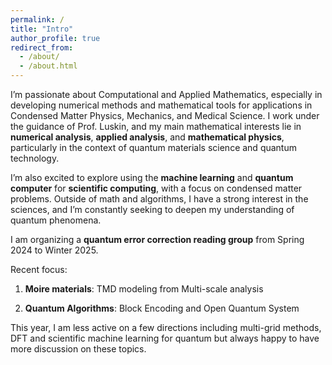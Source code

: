 ```yaml
---
permalink: /
title: "Intro"
author_profile: true
redirect_from: 
  - /about/
  - /about.html
---
```


I’m passionate about Computational and Applied Mathematics, especially in developing numerical methods and mathematical tools for applications in Condensed Matter Physics, Mechanics, and Medical Science. I work under the guidance of Prof. Luskin, and my main mathematical interests lie in __numerical analysis__, __applied analysis__, and __mathematical physics__, particularly in the context of quantum materials science and quantum technology.

I’m also excited to explore using the __machine learning__ and __quantum computer__ for __scientific computing__, with a focus on condensed matter problems. Outside of math and algorithms, I have a strong interest in the sciences, and I’m constantly seeking to deepen my understanding of quantum phenomena.

I am organizing a __quantum error correction reading group__ from Spring 2024 to Winter 2025. 

Recent focus:

1. __Moire materials__: TMD modeling from Multi-scale analysis

2. __Quantum Algorithms__: Block Encoding and Open Quantum System

This year, I am less active on a few directions including multi-grid methods, DFT and scientific machine learning for quantum but always happy to have more discussion on these topics.





